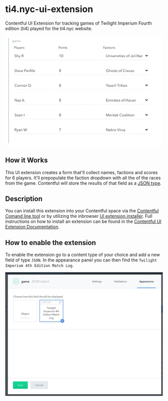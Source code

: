 # ti4.nyc-ui-extension
Contentful UI Extension for tracking games of Twilight Imperium Fourth edition (ti4) played for the ti4.nyc website.

![TI4 UI-extension in the Contentful interface](./screenshot.png)

## How it Works

This UI extension creates a form that'll collect names, factions and scores for 6 players. It'll prepopulate the faction dropdown with all the of the races from the game. Contentful will store the results of that field as a [JSON type](https://www.contentful.com/developers/docs/concepts/data-model/).


## Description

You can install this extension into your Contentful space via the [Contentful Comand line tool](https://github.com/contentful/contentful-cli) or by utilizing the inbrowser [UI extension installer](https://www.contentful.com/developers/docs/concepts/uiextensions/). Full instructions on how to install an extension can be found in the [Contentful UI Extension Documentation](https://www.contentful.com/developers/docs/concepts/uiextensions/).

## How to enable the extension

To enable the extension go to a content type of your choice and add a new field of type `JSON`. In the appearance panel you can then find the `Twilight Imperium 4th Edition Match Log`.

![The appearance panel of a field in a content type](./images/appearance.png)
